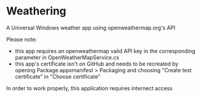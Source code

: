 # Weathering
A Universal Windows weather app using openweathermap.org's API

Please note: 
- this app requires an openweathermap valid API key in the corresponding parameter in OpenWeatherMapService.cs
- this app's certificate isn't on GitHub and needs to be recreated by opening Package.appxmanifest > Packaging and choosing "Create test certificate" in "Choose certificate"

In order to work properly, this application requires internect access
